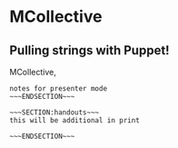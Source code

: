 <!SLIDE>
# MCollective #
## Pulling strings with Puppet! ##

MCollective, 


~~~SECTION:notes~~~
notes for presenter mode
~~~ENDSECTION~~~

~~~SECTION:handouts~~~
this will be additional in print

~~~ENDSECTION~~~

